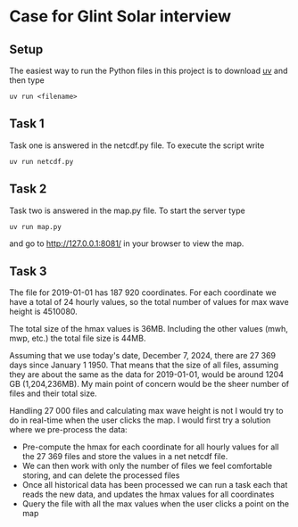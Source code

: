 # Case for Glint Solar interview

## Setup
The easiest way to run the Python files in this project is to download 
[uv](https://docs.astral.sh/uv/getting-started/installation/) and then type

`uv run <filename>`

## Task 1
Task one is answered in the netcdf.py file. To execute the script write

`uv run netcdf.py`


## Task 2
Task two is answered in the map.py file. To start the server type

`uv run map.py`

and go to http://127.0.0.1:8081/ in your browser to view the map.


## Task 3
The file for 2019-01-01 has 187 920 coordinates. For each coordinate we have a total of 24 hourly values,
so the total number of values for max wave height is 4510080. 

The total size of the hmax values is 36MB. Including the other values (mwh, mwp, etc.) the total file size
is 44MB. 

Assuming that we use today's date, December 7, 2024, there are 27 369 days since January 1 1950. That 
means that the size of all files, assuming they are about the same as the data for 2019-01-01, would be
around 1204 GB (1,204,236MB). My main point of concern would be the sheer number of files and their total size.

Handling 27 000 files and calculating max wave height is not I would try to do in real-time when the
user clicks the map. I would first try a solution where we pre-process the data:

- Pre-compute the hmax for each coordinate for all hourly values for all the 27 369 files and store the values in a net netcdf file. 
- We can then work with only the number of files we feel comfortable storing, and can delete the processed files
- Once all historical data has been processed we can run a task each that reads the new data, and updates the hmax values for all coordinates
- Query the file with all the max values when the user clicks a point on the map
